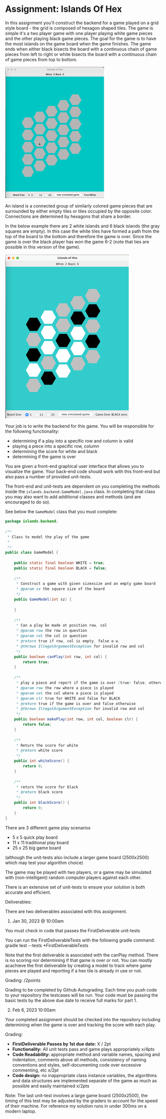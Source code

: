 # Assignment: Islands Of Hex

In this assignment you'll construct the backend for a game played on a grid style board - the grid is composed of hexagon shaped tiles. The game is simple it's a two player game with one player playing white game pieces and the other playing black game pieces. The goal for the game is to have the most islands on the game board when the game finishes. The game ends when either black bisects the board with a continuous chain of game pieces from left to right or white bisects the board with a continuous chain of game pieces from top to bottom.

![sample game play](a_res/output.gif)


An island is a connected group of similarly colored game pieces that are surrounded by either empty tiles or tiles occupied by the opposite color. Connections are determined by hexagons that share a border.

In the below example there are 2 white islands and 6 black islands (the gray squares are empty). In this case the white tiles have formed a path from the top of the board to the bottom and therefore the game is over. Since the game is over the black player has won the game 6-2 (note that ties are possible in this version of the game).

![example game board](a_res/example_board.png)

Your job is to write the backend for this game. You will be responsible for the following functionality:

- determining if a play into a specific row and column is valid
- playing a piece into a specific row, column
- determining the score for white and black
- determining if the game is over

You are given a front-end graphical user interface that allows you to visualize the game. Your back-end code should work with this front-end but also pass a number of provided unit-tests.

The front-end and unit-tests are dependent on you completing the methods inside the `islands.backend.GameModel.java` class. In completing that class you may also want to add additional classes and methods (and are encouraged to do so).

See below the `GameModel` class that you must complete:

```java
package islands.backend;

/**
 * Class to model the play of the game
 *
 */
public class GameModel {

    public static final boolean WHITE = true;
    public static final boolean BLACK = false;

    /**
     * Construct a game with given sizexsize and an empty game board
     * @param sz the square size of the board
     */
    public GameModel(int sz) {

    }

    /**
     * Can a play be made at position row, col
     * @param row the row in question
     * @param col the col in question
     * @return true if row, col is empty, false o.w.
     * @throws IllegalArgumentException for invalid row and col
     */
    public boolean canPlay(int row, int col) {
        return true;
    }

    /**
     * play a piece and report if the game is over (true) false, otherwise
     * @param row the row where a piece is played
     * @param col the col where a piece is played
     * @param clr true for WHITE and false for BLACK
     * @return true if the game is over and false otherwise
     * @throws IllegalArgumentException for invalid row and col
     */
    public boolean makePlay(int row, int col, boolean clr) {
        return false;
    }

    /**
     * Return the score for white
     * @return white score
     */
    public int whiteScore() {
        return 0;
    }

    /**
     * return the score for black
     * @return black score
     */
    public int blackScore() {
        return 0;
    }
}

```

There are 3 different game play scenarios

- 5 x 5 quick play board
- 11 x 11 traditional play board
- 25 x 25 big game board

(although the unit-tests also include a larger game board (2500x2500) which may test your algorithm choice)

The game may be played with two players, or a game may be simulated with (non-intelligent) random computer players against each other.

There is an extensive set of unit-tests to ensure your solution is both accurate and efficient.

Deliverables:

There are two deliverables associated with this assignment.


1.  Jan 30, 2023 @ 10:00am

You must check in code that passes the FirstDeliverable unit-tests

You can run the FirstDeliverableTests with the following gradle command:
gradle test --tests *FirstDeliverableTests

Note that the first deliverable is associated with the canPlay method. There is no scoring nor determining if that game is over or not. You can mostly acachieve the first deliverable by creating a model to track where game pieces are played and reporting if a hex tile is already in use or not.

Grading: /2points

Grading to be completed by Github Autograding. Each time you push code to your repository the testcases will be run. Your code must be passing the basic tests by the above due date to receive full marks for part 1.


2. Feb 6, 2023 10:00am

Your completed assignment should be checked into the repository including determining when the game is over and tracking the score with each play.

Grading:
 - **FirstDeliverable Passes by 1st due date:** X / 2pt
 - **Functionality:** All unit tests pass and game plays appropriately x/4pts
 - **Code Readability:** appropriate method and variable names, spacing and indentation, comments above all methods, consistency of naming conventions and styles, self-documenting code over excessive commenting, etc x/2pt
 - **Code design:** no inappropriate class instance variables, the algorithms and data structures are implemented separate of the game as much as possible and easily maintained x/2pts


Note: The last unit-test involves a large game board (2500x2500), the timing of this test may be adjusted by the graders to account for the speed of their machine. For reference my solution runs in under 300ms on a modern laptop.
 
